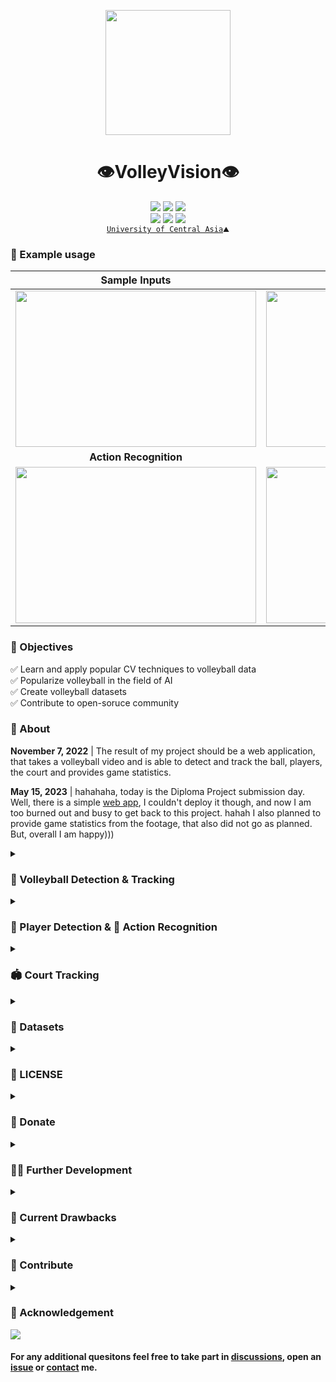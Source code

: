 <p align="center">
  <img src="https://github.com/shukkkur/VolleyVision/blob/280fed79d290c1cf6d53c869fa60355eeb04d148/assets/vv_logo.png" width=200>
</p>

<h1 align="center">
  👁️VolleyVision👁️
</h1>


<p align='center'>
  <a href="https://github.com/shukkkur/VolleyVision/forks?include=active%2Carchived%2Cinactive%2Cnetwork&page=1&period=2y&sort_by=stargazer_counts"><img src="https://img.shields.io/github/forks/shukkkur/VolleyVision.svg"></a>
  <a href="https://github.com/shukkkur/VolleyVision/stargazers"><img src="https://img.shields.io/github/stars/shukkkur/VolleyVision.svg"></a>
  <a href="https://github.com/shukkkur/VolleyVision/watchers"><img src="https://img.shields.io/github/watchers/shukkkur/VolleyVision.svg"></a>
 
  <br>
  <a href=""><img src="https://img.shields.io/github/last-commit/shukkkur/VolleyVision.svg"></a>
  <a href="https://creativecommons.org/licenses/by-nc-nd/4.0/"><img src="https://img.shields.io/badge/License-CC%20BY--NC--ND%204.0-lightgrey.svg"></a>
  <img src="https://hits.sh/github.com/shukkkur/VolleyVision.svg"/>
  
  <br>
  <a href="https://ucentralasia.org/home"><code>University of Central Asia</a>⛰️</code>
  
</p>


<h3>🧪 Example usage</h3>

Sample Inputs | From [assets/](https://github.com/shukkkur/VolleyVision/tree/main/Stage%20I%20-%20Volleyball/assets)
:-------------------------:|:-------------------------:
<a href="https://github.com/shukkkur/VolleyVision/tree/main/Stage%20I%20-%20Volleyball/yV7-tiny"><img src="https://github.com/shukkkur/VolleyVision/blob/88474342fa4330ce268668986d9f5061d7ee8f6a/assets/y7Detect_volleyball15.gif" width="385" height="250"></a> | <a href="https://universe.roboflow.com/shukur-sabzaliev-bh7pq/volleyball-tracking/model/"><img src="https://github.com/shukkkur/VolleyVision/blob/eb639742363fb5564d6de4c3b1bf3da808162aa9/assets/rf_backview.gif" width="385" height="250"></a>
<strong>Action Recognition</strong> | <strong>Players Detection</strong>
<a href="https://github.com/shukkkur/VolleyVision/tree/main/Stage%20II%20-%20Players%20%26%20Actions/actions/yV8_medium"><img src="https://github.com/shukkkur/VolleyVision/blob/1c6c180c445a8be413defac520899e411c07f043/assets/actions.gif" width="385" height="250"></a> | <a href="https://github.com/shukkkur/VolleyVision/tree/main/Stage%20II%20-%20Players%20%26%20Actions/players/yV8_medium"><img src="https://github.com/shukkkur/VolleyVision/blob/c098d6eb2f84ef07ded1d24bcb8da9641cb1737a/assets/players.gif" width="385" height="250"></a>

<h3>🎯 Objectives</h3>
<p>
  ✅ Learn and apply popular CV techniques to volleyball data   <br>
  ✅ Popularize volleyball in the field of AI                   <br>
  ✅ Create volleyball datasets                                 <br>
  ✅ Contribute to open-soruce community                        
</p>


<h3>📝 About</h3>


<p><strong>November 7, 2022</strong> | The result of my project should be a web application, that takes a  volleyball video  and is able to detect and track the ball, players, the court and provides game statistics.</p>
<p><strong>May 15, 2023</strong> | hahahaha, today is the Diploma Project submission day. Well, there is a simple <a href="https://github.com/shukkkur/volleyvision_app">web app</a>, I couldn't deploy it though, and now I am too burned out and busy to get back to this project. hahah I also planned to provide game statistics from the footage, that also did not go as planned. But, overall I am happy)))</p>


<details><summary><h3>🏐 Volleyball Detection & Tracking</h3></summary>

<a href="https://universe.roboflow.com/shukur-sabzaliev-bh7pq/volleyball-tracking/model/"><img src="https://app.roboflow.com/images/try-model-badge.svg"></img></a>
<a href="https://universe.roboflow.com/shukur-sabzaliev-bh7pq/volleyball-tracking"><img src="https://app.roboflow.com/images/download-dataset-badge.svg"></img></a>
<a href="https://github.com/shukkkur/VolleyVision/tree/main/Stage%20I%20-%20Volleyball/weights/weights"><img src="https://img.shields.io/badge/Download-YOLOV7--TINY%20Weights-red" alt="yV8 Weights"></a>
<a href="https://wandb.ai/volleyvision/YOLOR/runs/2u30vyzp/overview?workspace=user-shukkkur"><img src="https://raw.githubusercontent.com/wandb/assets/main/wandb-github-badge-gradient.svg" alt="WandB Badge"></a>

<!--   <strong>February 10, 2023 </strong> -->
<!--    <i>Closing the first stage moderetly satisfied</i>.  -->
<!--   <br> -->

<p>Two trained models: <a href="https://blog.roboflow.com/new-and-improved-roboflow-train/">RoboFlow</a> (<a href="https://docs.roboflow.com/train">AutoML training</a>) and <a href="https://github.com/WongKinYiu/yolov7">yoloV7-tiny</a> (local training). Both were trained on my newly created dataset comprised of <strong>25k images</strong>.  As for the tracker, <a href="https://github.com/foolwood/DaSiamRPN">DaSiamRPN</a> (<a href="https://docs.opencv.org/4.x/de/d93/classcv_1_1TrackerDaSiamRPN.html">cv2</a>) was used.

|              |   **mAP(50)**   | **precision** |  **recall**  |
|:------------:|:-----------:|:-------------:|:------------:|
| yoloV7-tiny  |    74.1%    |     86.4%     |    65.8%     |
|  RoboFlow    |    92.3%    |     94.7%     |    86.1%     |

  <strong>RoboFlow</strong> model is more accurate and works better on official matches, rather than yolov7 model. However, it requires longer time for inference. <strong>YoloV7-tiny</strong> is capable of real-time inference, even though it is less accurate than RoboFlow model, it is still a good and fast choice for larger volleyballs.</p>

<h3>🏃‍♂️ How to Run</h3>
<ul>
  <li>
  <p>Check out the <a href="https://github.com/shukkkur/VolleyVision/tree/main/Stage%20I%20-%20Volleyball#readme">Stage I - Volleyball/README.md</a></p>
  </li>
</ul>
</details>

<details><summary><h3>🏃 Player Detection & 🤾 Action Recognition</h3></summary>
    <h4>Action Recognition</h4>
    <a href="https://universe.roboflow.com/shukur-sabzaliev-42xvj/volleyball-actions"><img src="https://app.roboflow.com/images/download-dataset-badge.svg"></img></a>
    <a href="https://universe.roboflow.com/shukur-sabzaliev-42xvj/volleyball-actions/model/3"><img src="https://app.roboflow.com/images/try-model-badge.svg"></img></a>
    <a href="https://github.com/shukkkur/VolleyVision/tree/main/Stage%20II%20-%20Players%20%26%20Actions/actions/yV8_medium/"><img src="https://img.shields.io/badge/Download-YOLOV8M%20Weights-red" alt="yV8 Weights"></a>
    <a href="https://wandb.ai/volleyvision/YOLOv8/runs/28bs84bi/overview?workspace=user-shukkkur"><img src="https://raw.githubusercontent.com/wandb/assets/main/wandb-github-badge-gradient.svg" alt="WandB Badge"></a>
  <p>
    In this stage, I focused on recognizing volleyball actions from the images. A comprehensive volleyball actions dataset was created, comprising <strong>14k images</strong>. I used <a href="https://github.com/ultralytics/ultralytics/tree/0cb87f7dd340a2611148fbf2a0af59b544bd7b1b#models">YOLOv8m</a> to train the action recognition model on this dataset.
  </p>  

|            | **mAP50(B)**   | **precision**   | **recall**      |
|:----------:|:----------:|:----------------:|:----------------:|
| yolov8m    | 92.31%     | 92.38%         | 89.4%         |
| RoboFlow   |  83.7%     | 78.5%      | 82.3%         |

<p>The results were highly promising, as shown by the performance metrics.</p>

<h4>Players Detection</h4>
    <a href="https://universe.roboflow.com/shukur-sabzaliev-42xvj/players-dataset"><img src="https://app.roboflow.com/images/download-dataset-badge.svg"></img></a>
    <a href="https://universe.roboflow.com/shukur-sabzaliev-42xvj/players-dataset/model/"><img src="https://app.roboflow.com/images/try-model-badge.svg"></img></a>
    <a href="https://github.com/shukkkur/VolleyVision/tree/main/Stage%20II%20-%20Players%20%26%20Actions/actions/yV8_medium"><img src="https://img.shields.io/badge/Download-YOLOV8M%20Weights-red" alt="yV8 Weights"></a>
    <p>
    In addition, I have also trained a YOLOv8m model on a dataset of volleyball players, achieving a high level of accuracy in detecting players in each frame:
    </p>  
    
|            | **mAP50(B)**   | **precision**   | **recall**      |
|:----------:|:----------:|:----------------:|:----------------:|
| yolov8m    | 97.2%    | 94.2%        | 94%         |
| RoboFlow   |  97.2%     | 96.7%      | 91.7%         |

<p>However, it's worth noting that the yolov8 model, being able to perform in real-time, may occasionally misidentify coaches as players, whereas the RoboFlow model will have a higher rate of <strong>false negatives</strong>, resulting in missed player detections.</p>

<h3>🏃‍♂️ How to Run</h3>
<ul>
  <li>
  <p>Check out the <a href="https://github.com/shukkkur/VolleyVision/tree/main/Stage%20II%20-%20Players%20%26%20Actions#readme">Stage II - Players & Actions/README.md</a></p>
  </li>
</ul>
</details>


<details><summary><h3>🏟️ Court Tracking</h3></summary>
<a href="https://universe.roboflow.com/shukur-sabzaliev-bh7pq/court-segmented"><img src="https://app.roboflow.com/images/download-dataset-badge.svg"></img></a>
<a href="https://universe.roboflow.com/shukur-sabzaliev-bh7pq/court-segmented/model/"><img src="https://app.roboflow.com/images/try-model-badge.svg"></img></a>

<p>In this stage, I trained a simple <strong>Semantic Segmentation</strong> model on RoboFlow to find and outline the court. </p>

|      | mIoU  |
|------|-------|
| RoboFlow     | 97.2% |


<p>Keep in mind, this was a quick and fun experiment due to an upcoming thesis deadline, and it may not work perfectly every time. </p>

<img src="https://github.com/shukkkur/VolleyVision/blob/86a79be02caea17bfbbbaee44366a9cfc5f31f42/Stage%20III%20-%20Court%20Detection/assets/collage_court.png" width="600">

<p>The collage image above should give you the idea about the steps I took to detect the court: 
  <ol>
    <li>Get the segmentation mask from the model</li>
    <li>Find Contours - <code>cv2.findContours</code></li>
    <li>Approximate a polygonal curve - <code>cv2.approxPolyDP</code></li>
  </ol>
</p>

<h3>🏃‍♂️ How to Run</h3>
<ul>
  <li>
  <p>Check out the <a href="https://github.com/shukkkur/VolleyVision/tree/main/Stage%20III%20-%20Court%20Detection#readme">Stage III - Court Detection/README.md</a></p>
  </li>
</ul>
</details>

<details><summary><h3>💾 Datasets</h3></summary>
  
| Volleyball | Actions | Players | Spatiotemporal Activity |
|------|---------|---------|-------|
| <a href="https://universe.roboflow.com/shukur-sabzaliev-bh7pq/volleyball-tracking"><img src="https://github.com/shukkkur/VolleyVision/blob/6ac8230e48de95a8edb3a1c4793657ddb06f1409/README_files/volley-collage.jpg" width="600"></a> | <a href="https://universe.roboflow.com/shukur-sabzaliev-42xvj/volleyball-actions"><img src="https://github.com/shukkkur/VolleyVision/blob/f59e9feba6946d6ce7706b8c6b27081461d0401e/assets/actions_collage.png" width="600"></a> | <a href="https://universe.roboflow.com/shukur-sabzaliev-42xvj/players-dataset"><img src="https://github.com/shukkkur/VolleyVision/blob/f59e9feba6946d6ce7706b8c6b27081461d0401e/assets/players_collage.png" width="600"></a> | <img src="https://github.com/shukkkur/VolleyVision/blob/10da824026eafd787f85c0a4d9e88d6259c31a72/assets/3d_activity.png" width="465"> |

  
<ol>
  <li>
    <a href="https://universe.roboflow.com/shukur-sabzaliev-bh7pq/volleyball-tracking">Volleyball</a> (1 class: volleyball)
    <ul>
      <li>Source Images - <a href="https://universe.roboflow.com/volleyvision/volleyball-tracking/dataset/9">25k_version</a></li>
      <li>Resized (640x640) - <a href="https://universe.roboflow.com/volleyvision/volleyball-tracking/dataset/13">25_version_640</a></li>
      <li>Resized (800x800) - <a href="https://universe.roboflow.com/shukur-sabzaliev-bh7pq/volleyball-tracking/dataset/18">800_by_800_version</a></li>
    </ul>
  </li>
  
  <li>
    <a href="https://universe.roboflow.com/shukur-sabzaliev-42xvj/volleyball-actions">Actions</a> (5 classes: block, defense, serve, set, spike)
    <ul>
      <li>Source Images - <a href="https://universe.roboflow.com/shukur-sabzaliev-42xvj/volleyball-actions/dataset/5">original</a></li>
      <li>Resized (640x640) - <a href="https://universe.roboflow.com/shukur-sabzaliev-42xvj/volleyball-actions/dataset/3">resized_640</a></li>
      <li>Resized (1024x1024) - <a href="https://universe.roboflow.com/shukur-sabzaliev-42xvj/volleyball-actions/dataset/4">stretched_dataset</a></li>
    </ul>
  </li>
  
  <li>
    <a href="https://universe.roboflow.com/shukur-sabzaliev-42xvj/players-dataset">Players</a> (1 class: player)
    <ul>
      <li>Source Images - <a href="https://universe.roboflow.com/shukur-sabzaliev-42xvj/players-dataset/dataset/1">original</a></li>
      <li>Resized (640x640) - <a href="https://universe.roboflow.com/shukur-sabzaliev-42xvj/players-dataset/dataset/4">resized</a></li>
      <li>Augmented Resized (640x640) - <a href="https://universe.roboflow.com/shukur-sabzaliev-42xvj/players-dataset/dataset/2">aug_res</a></li>
    </ul>
  </li>
  
  <li>
    <a href="https://www.tugraz.at/index.php?id=17751">Spatiotemporal Volleyball Activtiy Dataset</a> (7 classes: defense-move, attack, block, reception, service, setting, stand).
    <ul>
      <li>Source Images - <a href="https://universe.roboflow.com/shukur-sabzaliev-zc3en/volleyball-activity-dataset/dataset/3">original</a></li>
      <li>Resized (640x640) - <a href="https://universe.roboflow.com/shukur-sabzaliev-zc3en/volleyball-activity-dataset/dataset/4">resized_640</a></li>
    </ul>
    <p>This dataset belongs to Institute of Computer Graphics and Vision, I downloaded the annotations and the videos from the website, did all the preprocessing and uploaded it to RoboFlow, to make it more accessible and convinient for others to download. Please note that this dataset is <strong>video dataset</strong> but RoboFlow splitted it randomly into train/test/split. Therefore, after downloading the images and annotations, they all should be combined and then split sequentially.</p>
  </li>
  
  <li>
    <a href="https://deeperaction.github.io/datasets/multisports.html">A Multi-Person Video Dataset of Spatio-Temporally Localized Sports Actions</a> (12 classes: first hit pass, defend, no offensive attack...).
    <ul>
      <li>HuggingFace - <a href="https://huggingface.co/datasets/MCG-NJU/MultiSports">dataset</a></li>
    </ul>
    <p>MultiSports is a multi-person dataset of spatio-temporal localized sports actions. Please refer to <a href="https://arxiv.org/abs/2105.07404">this paper</a> for more details and to <a href="https://github.com/MCG-NJU/MultiSports/">this repository</a> for evaluation. </p>
  </li>

  <li>
    Court Segmentation
    <ul>
      <li>Source Images - <a href="https://universe.roboflow.com/shukur-sabzaliev-bh7pq/court-segmented">original</a></li>
    </ul>
  </li>
  
</ol>
</details>
  
<details><summary><h3>📝 LICENSE</h3></summary>
<p>This project is licensed under the <strong>Creative Commons Attribution-NonCommercial-NoDerivatives (CC BY-NC-ND)</strong> license.</p>
<p>This license allows you to:</p>
<ul>
    <li><strong>Share</strong> — copy and redistribute the material in any medium or format</li>
    <li><strong>Adapt</strong> — remix, transform, and build upon the material</li>
</ul>
<p>Under the following terms:</p>
<ul>
    <li><strong>Attribution</strong> — You must give appropriate credit, provide a link to the license, and indicate if changes were made. You may do so in any reasonable manner, but not in any way that suggests the licensor endorses you or your use.</li>
    <li><strong>Non-Commercial</strong> — You may not use the material for commercial purposes.</li>
    <li><strong>No Derivatives</strong> — If you remix, transform, or build upon the material, you may not distribute the modified material.</li>
</ul>
<p>See the full license text for more details.</p>
<p>
<a href="https://creativecommons.org/licenses/by-nc-nd/4.0/legalcode">Read the full license text</a>
</p>
</details>

<details><summary><h3>💖 Donate</h3></summary>
<p>If you find my work useful or interesting, I would greatly appreciate your support on <strong><a href="https://ko-fi.com/shukkkur">Ko-fi</a></strong>. Alternatively, you can simply reach out to me and say 'thank you,' which I equally value!)</p>
</details>

<details><summary><h3>👨‍💻 Further Development</h3></summary>
<ul>
  <li>Develop and deploy a web app</li>
  <li>Unify all three stages into one coherent and easy to run script</li>
  <li>Research and apply better Court Detection methods</li>
  <li>Train YoloV8 on <a href="https://universe.roboflow.com/shukur-sabzaliev-bh7pq/volleyball-tracking">Volleyball Dataset</a></li>
  <li>Train 3D Model on <a href="https://universe.roboflow.com/shukur-sabzaliev-zc3en/volleyball-activity-dataset">Spatiotemporal Activity Dataset</a></li>
  <li>Extract and transport volleyball actions from <a href="https://huggingface.co/datasets/MCG-NJU/MultiSports">MultiSports</a> to RoboFlow</li>
  <li>Combine <strong>Players Detection</strong> with <strong>Actions Recognition</strong> to generate personalized statistics</li>
  <li>Combine <strong>Volleyball Tracking</strong> with <strong>Court Detection</strong> for <strong>smart ball in/out referee system</strong></li>
  <li>Annotate more side-view (official recordings) data for <a href="https://universe.roboflow.com/shukur-sabzaliev-42xvj/volleyball-actions">Action Recognition Dataset</a></li>
  <li>Annotate more data for <a href="https://universe.roboflow.com/shukur-sabzaliev-bh7pq/court-segmented">Court Segmentation Dataset</a></li>
  <li>Annotate more data for <a href="https://universe.roboflow.com/shukur-sabzaliev-42xvj/players-dataset">Players Detection Dataset</a></li>
</ul>
</details>

<details><summary><h3>🐛 Current Drawbacks</h3></summary>
<ul>
  <li>RoboFlow <a href="https://universe.roboflow.com/shukur-sabzaliev-bh7pq/volleyball-tracking/model/18">Volleyball Detection Model</a> is slow, due to the API being called on every single frame</li>
  <li>Court Detection is neither robust nor fast</li>
  <li>Action Recognition model is undertrained on <code>Defense</code> class</li>
  <li>Action Recogntiion model is undertrained on side-view data</li>
  <li>Players Detection occasionally detects coaches, referees and spectators as <code>player</code> class</li>
</ul>
</details>

<details><summary><h3>🫶 Contribute</h3></summary>

<p>Help me by annoating data, discussing potential improvements or writing a better documentation. Check out the <a href="https://github.com/shukkkur/VolleyVision/blob/main/CONTRIBUTING.md">CONTRIBUTING.md</a>. Contributing is easy and appreciated!</p>
</details>


<details><summary><h3>🙌 Acknowledgement</h3></summary>
  <ul>
      <p align="center">
        <img src="https://github.com/shukkkur/VolleyVision/blob/2bf4497171830d7b0c5279847da1d6364adfce75/assets/roboflow_logo.png" width="500">
      </p>
<li>
    This project wouldn't possible without amazing & free RoboFlow <a href="https://roboflow.com/annotate">annotation tools</a> , open-source <a href="https://universe.roboflow.com/">datasets</a>, quick & easy <a href="https://roboflow.com/deploy">deployement</a> and high-level <a href="https://blog.roboflow.com/">blog posts</a>. Special thanks to <a href="https://blog.roboflow.com/author/mohamed/">Mohamed Traore</a> for tirelessly approving my constant requests for data storage and model training credits</li>
    <li><a href="https://github.com/artkulak">Artyom Kulakov</a> - My supervisor. Sincerest gratitude that you foud time to guide and support me along the entire journey (starting from <a href="https://github.com/ArtLabss">ArtLabs</a>))))</li>
    <li><a href="https://ucentralasia.org/faculty-and-staff/dr-nurlan-shaidullaev">Nurlan Shaidullaev</a> - FYP course instructor. Thank you for your vigilence and constant reminders about the upcoming deadlines :D</li>
    <li><a href="https://ucentralasia.org/home">University of Central Asia</a> - my home for the past 5 years. Immense gratitude to AKDN.</li>
  </ul>
</details>

<img src="https://github.com/shukkkur/VolleyVision/blob/1d1836c3a7968cbcde4bcf5cfb5e8eaf4c16acfb/assets/header.png">

<h4>For any additional quesitons feel free to take part in <a href="https://github.com/shukkkur/VolleyVision/discussions">discussions</a>, open an <a href="https://github.com/shukkkur/VolleyVision/issues/new">issue</a> or <a href="https://github.com/shukkkur#feel-free-to-connectcontact">contact</a> me.</h4>

<!--
<table>
<tr>
<td> Status </td> <td> Response </td>
</tr>
<tr>
<td> 200 </td>
<td>

```python
from roboflow import Roboflow
rf = Roboflow(api_key="sparlyxRfGqxvrUwHldB")
project = rf.workspace().project("radardata")
model = project.version(1).model

# infer on a local image
print(model.predict("your_image.jpg", confidence=40, overlap=30).json())

# visualize your prediction
# model.predict("your_image.jpg", confidence=40, overlap=30).save("prediction.jpg")

# infer on an image hosted elsewhere
# print(model.predict("URL_OF_YOUR_IMAGE", hosted=True, confidence=40, overlap=30).json())
```
V Extra blank line below!

</td>
</tr>
<tr>
<td> 400 </td>
<td>

**Markdown** _here_. (Blank lines needed before and after!)

</td>
</tr>
</table>
-->

<!-- <img src="https://github.com/shukkkur/VolleyVision/blob/2e4ce97819f591573de99fcfe04ba0f0259dff9a/assets/rf_men_rally.gif" width="350" height="250"> | <img src="https://github.com/shukkkur/VolleyVision/blob/2e4ce97819f591573de99fcfe04ba0f0259dff9a/assets/rf_women_rally.gif" width="350" height="250"> -->

<!--   https://blog.roboflow.com/new-and-improved-roboflow-train/ -->

<!-- I was trying to train the standard <a href="https://github.com/WongKinYiu/yolov7#performance">yolov7</a>, however, with GPU memory being 4GB, I could only afford training with <code>batch_size=8 img-size=480</code>, which didn't yield best results. -->

